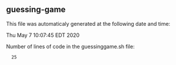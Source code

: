 ## guessing-game

This file was automaticaly generated at the following date and time:

Thu May  7 10:07:45 EDT 2020

Number of lines of code in the guessinggame.sh file:
 
      25
